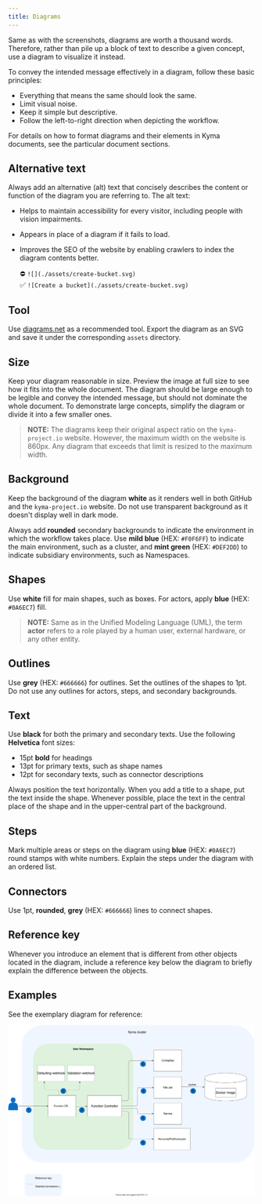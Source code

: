 ```yaml
---
title: Diagrams
---
```


Same as with the screenshots, diagrams are worth a thousand words. Therefore, rather than pile up a block of text to describe a given concept, use a diagram to visualize it instead.

To convey the intended message effectively in a diagram, follow these basic principles:
- Everything that means the same should look the same.
- Limit visual noise.
- Keep it simple but descriptive.
- Follow the left-to-right direction when depicting the workflow.

For details on how to format diagrams and their elements in Kyma documents, see the particular document sections.

## Alternative text

Always add an alternative (alt) text that concisely describes the content or function of the diagram you are referring to. The alt text:

- Helps to maintain accessibility for every visitor, including people with vision impairments.
- Appears in place of a diagram if it fails to load.
- Improves the SEO of the website by enabling crawlers to index the diagram contents better.

    ⛔️ `![](./assets/create-bucket.svg)`  
    ✅ `![Create a bucket](./assets/create-bucket.svg)`  

## Tool

Use [diagrams.net](https://www.diagrams.net/index.html) as a recommended tool. Export the diagram as an SVG and save it under the corresponding `assets` directory.

## Size

Keep your diagram reasonable in size. Preview the image at full size to see how it fits into the whole document. The diagram should be large enough to be legible and convey the intended message, but should not dominate the whole document. To demonstrate large concepts, simplify the diagram or divide it into a few smaller ones.

>**NOTE:** The diagrams keep their original aspect ratio on the `kyma-project.io` website. However, the maximum width on the website is 860px. Any diagram that exceeds that limit is resized to the maximum width.

## Background

Keep the background of the diagram **white** as it renders well in both GitHub and the `kyma-project.io` website. Do not use transparent background as it doesn't display well in dark mode.

Always add **rounded** secondary backgrounds to indicate the environment in which the workflow takes place. Use **mild blue** (HEX: `#F0F6FF`) to indicate the main environment, such as a cluster, and **mint green** (HEX: `#DEF2DD`) to indicate subsidiary environments, such as Namespaces.

## Shapes

Use **white** fill for main shapes, such as boxes. For actors, apply **blue** (HEX: `#0A6EC7`) fill.

> **NOTE:** Same as in the Unified Modeling Language (UML), the term **actor** refers to a role played by a human user, external hardware, or any other entity.

## Outlines

Use **grey** (HEX: `#666666`) for outlines. Set the outlines of the shapes to 1pt. Do not use any outlines for actors, steps, and secondary backgrounds.

## Text

Use **black** for both the primary and secondary texts.
Use the following **Helvetica** font sizes:
- 15pt **bold** for headings
- 13pt for primary texts, such as shape names
- 12pt for secondary texts, such as connector descriptions

Always position the text horizontally. When you add a title to a shape, put the text inside the shape. Whenever possible, place the text in the central place of the shape and in the upper-central part of the background.

## Steps

Mark multiple areas or steps on the diagram using **blue** (HEX: `#0A6EC7`) round stamps with white numbers. Explain the steps under the diagram with an ordered list.

## Connectors

Use 1pt, **rounded**, **grey** (HEX: `#666666`) lines to connect shapes.

## Reference key

Whenever you introduce an element that is different from other objects located in the diagram, include a reference key below the diagram to briefly explain the difference between the objects.

## Examples

See the exemplary diagram for reference:

![Diagram example](./assets/diagram-example.svg)
